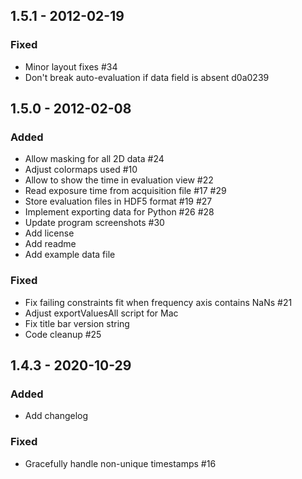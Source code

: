 ## 1.5.1 - 2012-02-19

### Fixed
- Minor layout fixes #34
- Don't break auto-evaluation if data field is absent d0a0239

## 1.5.0 - 2012-02-08

### Added
- Allow masking for all 2D data #24
- Adjust colormaps used #10
- Allow to show the time in evaluation view #22
- Read exposure time from acquisition file #17 #29
- Store evaluation files in HDF5 format #19 #27 
- Implement exporting data for Python #26 #28
- Update program screenshots #30
- Add license
- Add readme
- Add example data file

### Fixed
- Fix failing constraints fit when frequency axis contains NaNs #21
- Adjust exportValuesAll script for Mac
- Fix title bar version string
- Code cleanup #25

## 1.4.3 - 2020-10-29

### Added
- Add changelog

### Fixed
- Gracefully handle non-unique timestamps #16